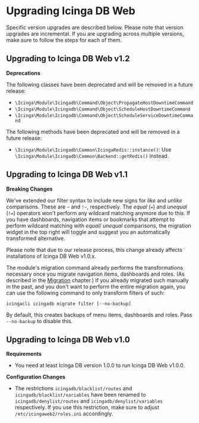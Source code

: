 # Upgrading Icinga DB Web

Specific version upgrades are described below. Please note that version upgrades are incremental.
If you are upgrading across multiple versions, make sure to follow the steps for each of them.

## Upgrading to Icinga DB Web v1.2

**Deprecations**

The following classes have been deprecated and will be removed in a future release:
* `\Icinga\Module\Icingadb\Command\Object\PropagateHostDowntimeCommand`
* `\Icinga\Module\Icingadb\Command\Object\ScheduleHostDowntimeCommand`
* `\Icinga\Module\Icingadb\Command\Object\ScheduleServiceDowntimeCommand`

The following methods have been deprecated and will be removed in a future release:
* `\Icinga\Module\Icingadb\Common\IcingaRedis::instance()`: Use `\Icinga\Module\Icingadb\Common\Backend::getRedis()` instead.

## Upgrading to Icinga DB Web v1.1

**Breaking Changes**

We've extended our filter syntax to include new signs for *like* and *unlike* comparisons. These are `~` and `!~`,
respectively. The *equal* (`=`) and *unequal* (`!=`) operators won't perform any wildcard matching anymore due to
this. If you have dashboards, navigation items or bookmarks that attempt to perform wildcard matching with *equal*/
*unequal* comparisons, the migration widget in the top right will toggle and suggest you an automatically transformed
alternative.

Please note that due to our release process, this change already affects installations of Icinga DB Web v1.0.x.

The module's migration command already performs the transformations necessary once you migrate navigation items,
dashboards and roles. (As described in the [Migration](10-Migration.md) chapter.) If you already migrated such
manually in the past, and you don't want to perform the entire migration again, you can use the following command
to only transform filters of such:

`icingacli icingadb migrate filter [--no-backup]`

By default, this creates backups of menu items, dashboards and roles. Pass `--no-backup` to disable this.

## Upgrading to Icinga DB Web v1.0

**Requirements**

* You need at least Icinga DB version 1.0.0 to run Icinga DB Web v1.0.0.

**Configuration Changes**

* The restrictions `icingadb/blacklist/routes` and `icingadb/blacklist/variables` have been renamed to
  `icingadb/denylist/routes` and `icingadb/denylist/variables` respectively. If you use this restriction,
  make sure to adjust `/etc/icingaweb2/roles.ini` accordingly.
